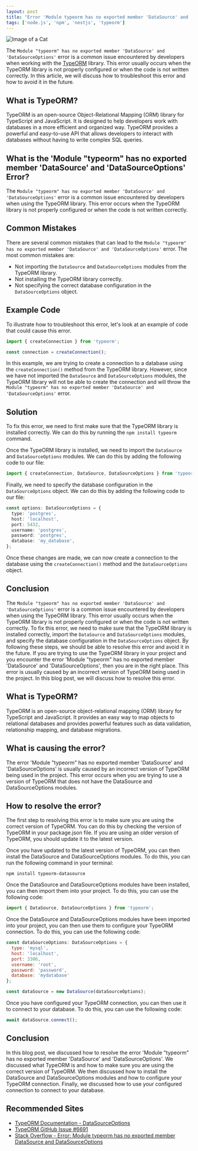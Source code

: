 ```yaml
---
layout: post
title: "Error 'Module typeorm has no exported member 'DataSource' and 'DataSourceOptions'"
tags: ['node.js', 'npm', 'nestjs', 'typeorm']
---
```


![Image of a Cat](http://source.unsplash.com/1600x900/?cat)

The `Module "typeorm" has no exported member 'DataSource' and 'DataSourceOptions'` error is a common issue encountered by developers when working with the [TypeORM](https://github.com/typeorm/typeorm) library. This error usually occurs when the TypeORM library is not properly configured or when the code is not written correctly. In this article, we will discuss how to troubleshoot this error and how to avoid it in the future.

## What is TypeORM?

TypeORM is an open-source Object-Relational Mapping (ORM) library for TypeScript and JavaScript. It is designed to help developers work with databases in a more efficient and organized way. TypeORM provides a powerful and easy-to-use API that allows developers to interact with databases without having to write complex SQL queries.

## What is the 'Module "typeorm" has no exported member 'DataSource' and 'DataSourceOptions' Error?

The `Module "typeorm" has no exported member 'DataSource' and 'DataSourceOptions'` error is a common issue encountered by developers when using the TypeORM library. This error occurs when the TypeORM library is not properly configured or when the code is not written correctly.

## Common Mistakes

There are several common mistakes that can lead to the `Module "typeorm" has no exported member 'DataSource' and 'DataSourceOptions'` error. The most common mistakes are:

- Not importing the `DataSource` and `DataSourceOptions` modules from the TypeORM library.
- Not installing the TypeORM library correctly.
- Not specifying the correct database configuration in the `DataSourceOptions` object.

## Example Code

To illustrate how to troubleshoot this error, let's look at an example of code that could cause this error.

```typescript
import { createConnection } from 'typeorm';

const connection = createConnection();
```

In this example, we are trying to create a connection to a database using the `createConnection()` method from the TypeORM library. However, since we have not imported the `DataSource` and `DataSourceOptions` modules, the TypeORM library will not be able to create the connection and will throw the `Module "typeorm" has no exported member 'DataSource' and 'DataSourceOptions'` error.

## Solution

To fix this error, we need to first make sure that the TypeORM library is installed correctly. We can do this by running the `npm install typeorm` command.

Once the TypeORM library is installed, we need to import the `DataSource` and `DataSourceOptions` modules. We can do this by adding the following code to our file:

```typescript
import { createConnection, DataSource, DataSourceOptions } from 'typeorm';
```

Finally, we need to specify the database configuration in the `DataSourceOptions` object. We can do this by adding the following code to our file:

```typescript
const options: DataSourceOptions = {
  type: 'postgres',
  host: 'localhost',
  port: 5432,
  username: 'postgres',
  password: 'postgres',
  database: 'my_database',
};
```

Once these changes are made, we can now create a connection to the database using the `createConnection()` method and the `DataSourceOptions` object.

## Conclusion

The `Module "typeorm" has no exported member 'DataSource' and 'DataSourceOptions'` error is a common issue encountered by developers when using the TypeORM library. This error usually occurs when the TypeORM library is not properly configured or when the code is not written correctly. To fix this error, we need to make sure that the TypeORM library is installed correctly, import the `DataSource` and `DataSourceOptions` modules, and specify the database configuration in the `DataSourceOptions` object. By following these steps, we should be able to resolve this error and avoid it in the future.
If you are trying to use the TypeORM library in your project and you encounter the error 'Module "typeorm" has no exported member 'DataSource' and 'DataSourceOptions', then you are in the right place. This error is usually caused by an incorrect version of TypeORM being used in the project. In this blog post, we will discuss how to resolve this error.

## What is TypeORM?
TypeORM is an open-source object-relational mapping (ORM) library for TypeScript and JavaScript. It provides an easy way to map objects to relational databases and provides powerful features such as data validation, relationship mapping, and database migrations.

## What is causing the error?
The error 'Module "typeorm" has no exported member 'DataSource' and 'DataSourceOptions' is usually caused by an incorrect version of TypeORM being used in the project. This error occurs when you are trying to use a version of TypeORM that does not have the DataSource and DataSourceOptions modules.

## How to resolve the error?
The first step to resolving this error is to make sure you are using the correct version of TypeORM. You can do this by checking the version of TypeORM in your package.json file. If you are using an older version of TypeORM, you should update it to the latest version.

Once you have updated to the latest version of TypeORM, you can then install the DataSource and DataSourceOptions modules. To do this, you can run the following command in your terminal:

```
npm install typeorm-datasource
```

Once the DataSource and DataSourceOptions modules have been installed, you can then import them into your project. To do this, you can use the following code:

```javascript
import { DataSource, DataSourceOptions } from 'typeorm';
```

Once the DataSource and DataSourceOptions modules have been imported into your project, you can then use them to configure your TypeORM connection. To do this, you can use the following code:

```javascript
const dataSourceOptions: DataSourceOptions = {
  type: 'mysql',
  host: 'localhost',
  port: 3306,
  username: 'root',
  password: 'password',
  database: 'mydatabase'
};

const dataSource = new DataSource(dataSourceOptions);
```

Once you have configured your TypeORM connection, you can then use it to connect to your database. To do this, you can use the following code:

```javascript
await dataSource.connect();
```

## Conclusion
In this blog post, we discussed how to resolve the error 'Module "typeorm" has no exported member 'DataSource' and 'DataSourceOptions'. We discussed what TypeORM is and how to make sure you are using the correct version of TypeORM. We then discussed how to install the DataSource and DataSourceOptions modules and how to configure your TypeORM connection. Finally, we discussed how to use your configured connection to connect to your database.
## Recommended Sites

- [TypeORM Documentation - DataSourceOptions](http://typeorm.io/#/connection-options/datasourceoptions)
- [TypeORM GitHub Issue #6691](https://github.com/typeorm/typeorm/issues/6691)
- [Stack Overflow - Error: Module typeorm has no exported member DataSource and DataSourceOptions](https://stackoverflow.com/questions/62226999/error-module-typeorm-has-no-exported-member-datasource-and-datasourceoptions)